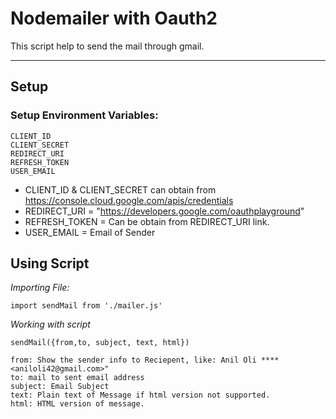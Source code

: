 # Nodemailer with Oauth2

This script help to send the mail through gmail.

---

## Setup

### Setup Environment Variables:

```
CLIENT_ID
CLIENT_SECRET
REDIRECT_URI
REFRESH_TOKEN
USER_EMAIL
```

- CLIENT_ID & CLIENT_SECRET can obtain from https://console.cloud.google.com/apis/credentials
- REDIRECT_URI = "https://developers.google.com/oauthplayground"
- REFRESH_TOKEN = Can be obtain from REDIRECT_URI link.
- USER_EMAIL = Email of Sender

## Using Script

_Importing File:_

`import sendMail from './mailer.js'`

_Working with script_

`sendMail({from,to, subject, text, html})`

```
from: Show the sender info to Reciepent, like: Anil Oli ****<aniloli42@gmail.com>"
to: mail to sent email address
subject: Email Subject
text: Plain text of Message if html version not supported.
html: HTML version of message.
```
